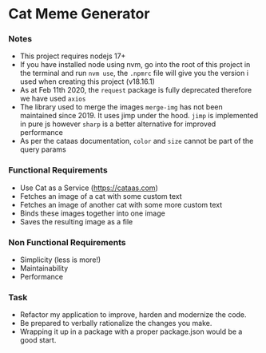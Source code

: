 
# Cat Meme Generator

### Notes
- This project requires nodejs 17+ 
- If you have installed node using nvm, go into the root of this project in the terminal and run `nvm use`, the `.npmrc` file will give you the version i used when creating this project (v18.16.1)
- As at Feb 11th 2020, the `request` package is fully deprecated therefore we have used `axios`
- The library used to merge the images `merge-img` has not been maintained since 2019. It uses jimp under the hood. `jimp` is implemented in pure js however `sharp` is a better alternative for improved performance
- As per the cataas documentation, `color` and `size` cannot be part of the query params


### Functional Requirements
- Use Cat as a Service (https://cataas.com)
- Fetches an image of a cat with some custom text
- Fetches an image of another cat with some more custom text 
- Binds these images together into one image
- Saves the resulting image as a file

### Non Functional Requirements
- Simplicity (less is more!)
- Maintainability
- Performance

### Task
- Refactor my application to improve, harden and modernize the code. 
- Be prepared to verbally rationalize the changes you make. 
- Wrapping it up in a package with a proper package.json would be a good start.



